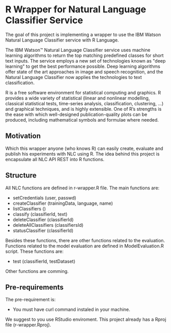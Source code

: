R Wrapper for Natural Language Classifier Service
=================================================

The goal of this project is implementing a wrapper to use the IBM Watson Natural Language Classifier service with R Language.

The IBM Watson™ Natural Language Classifier service uses machine learning algorithms to return the top matching predefined classes for short text inputs. The service employs a new set of technologies known as "deep learning" to get the best performance possible. Deep learning algorithms offer state of the art approaches in image and speech recognition, and the Natural Language Classifier now applies the technologies to text classification.

R is a free software environment for statistical computing and graphics. R provides a wide variety of statistical (linear and nonlinear modelling, classical statistical tests, time-series analysis, classification, clustering, …) and graphical techniques, and is highly extensible. One of R’s strengths is the ease with which well-designed publication-quality plots can be produced, including mathematical symbols and formulae where needed. 

Motivation
----------

Which this wrapper anyone (who knows R) can easily create, evaluate and publish his experiments with NLC using R. The idea behind this project is encapsulate all NLC API REST into R functions. 

Structure
---------

All NLC functions are defined in r-wrapper.R file. The main functions are:

* setCredentials (user, passwd)
* createClassifier (trainingData, language, name)
* listClassifiers ()
* classify (classifierId, text)
* deleteClassifier (classifierId)
* deleteAllClassifiers (classifiersId)
* statusClassifier (classifierId)

Besides these functions, there are other functions related to the evaluation. Functions related to the model evaluation are defined in ModelEvaluation.R script. These functions are:

* test (classifierId, testDataset)

Other functions are comming.

Pre-requirements
----------------

The pre-requirement is:

* You must have curl command instaled in your machine.

We suggest to you use RStudio enviroment. This project already has a Rproj file (r-wrapper.Rproj).

